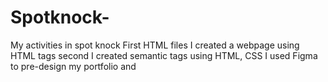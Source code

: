 # Spotknock-
My activities in spot knock 
First HTML files I created a webpage using HTML tags
second I created semantic tags using HTML, CSS
I used Figma to pre-design my portfolio and 
